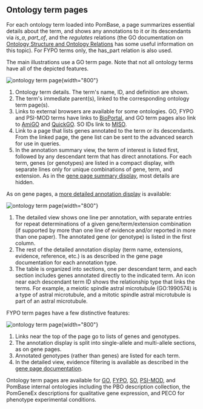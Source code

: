 ## Ontology term pages

For each ontology term loaded into PomBase, a page summarizes
essential details about the term, and shows any annotations to it or
its descendants via *is\_a*, *part\_of*, and the *regulates* relations
(the GO documentation on [Ontology Structure and Ontology Relations](http://geneontology.org/docs/ontology-relations/)
has some useful information on this topic). For FYPO terms only, the
has_part relation is also used.

The main illustrations use a GO term page. Note that not all ontology
terms have all of the depicted features.

![ontology term page](assets/ontology_term_page_summary.png){width="800"}

1.  Ontology term details. The term's name, ID, and definition are shown.
2.  The term's immediate parent(s), linked to the corresponding
    ontology term page(s).
3.  Links to external browsers are available for some ontologies. GO,
    FYPO and PSI-MOD terms have links to
    [BioPortal](http://bioportal.bioontology.org/), and GO term pages
    also link to [AmiGO](http://amigo.geneontology.org/amigo) and
    [QuickGO](http://www.ebi.ac.uk/QuickGO/). SO IDs link to
    [MISO](http://sequenceontology.org/browser/obob.cgi).
4.  Link to a page that lists genes annotated to the term or its
    descendants. From the linked page, the gene list can be sent to
    the advanced search for use in queries.
5.  In the annotation summary view, the term of interest is listed
    first, followed by any descendant term that has direct
    annotations. For each term, genes (or genotypes) are listed in a
    compact display, with separate lines only for unique combinations
    of gene, term, and extension. As in the [gene page summary display](documentation/gene-page-gene-ontology), 
    most details are hidden.

As on gene pages, a [more detailed annotation display](documentation/gene-page-gene-ontology) 
is available:

![ontology term page](assets/ontology_term_page_detail.png){width="800"}

1.  The detailed view shows one line per annotation, with separate
    entries for repeat determinations of a given gene/term/extension
    combination (if supported by more than one line of evidence and/or
    reported in more than one paper). The annotated gene (or genotype)
    is listed in the first column.
2.  The rest of the detailed annotation display (term name,
    extensions, evidence, reference, etc.) is as described in the gene
    page documentation for each annotation type.
3.  The table is organized into sections, one per descendant term, and
    each section includes genes annotated directly to the indicated
    term. An icon near each descendant term ID shows the relationship
    type that links the terms. For example, a meiotic spindle astral
    microtubule (GO:1990574) is a type of astral microtubule, and a
    mitotic spindle astral microtubule is part of an astral
    microtubule.

FYPO term pages have a few distinctive features:

![ontology term page](assets/ontology_term_page_fypo.png){width="800"}

1.  Links near the top of the page go to lists of genes and genotypes.
2.  The annotation display is split into single-allele and
    multi-allele sections, as on gene pages.
3.  Annotated genotypes (rather than genes) are listed for each term.
4.  In the detailed view, evidence filtering is available as described
    in the [gene page documentation](documentation/gene-page-phenotypes).

Ontology term pages are available for [GO](http://geneontology.org/),
[FYPO](/browse-curation/fission-yeast-phenotype-ontology),
[SO](http://sequenceontology.org/),
[PSI-MOD](http://obofoundry.org/ontology/mod.html), and PomBase
internal ontologies including the PBO description collection, the
PomGeneEx descriptions for qualitative gene expression, and PECO for
phenotype experimental conditions.
